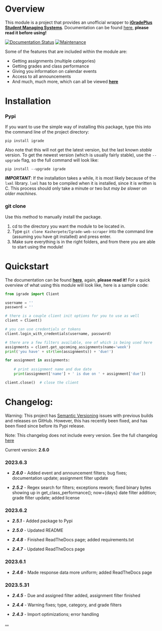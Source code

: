# Overview
This module is a project that provides an unofficial wrapper to [**iGradePlus Student Managing Systems**](https://igradeplus.com). Documentation can be found [here](https://igrade-web-scraper.readthedocs.io/en/latest/), **please read it before using!**

[![Documentation Status](https://readthedocs.org/projects/igrade-web-scraper/badge/?version=latest)](https://igrade-web-scraper.readthedocs.io/en/latest/?badge=latest)
[![Maintenance](https://img.shields.io/badge/Maintained%3F-Yes-green.svg)]()

Some of the features that are included within the module are:

- Getting assignments (multiple categories)
- Getting grades and class performance
- Giving you information on calendar events
- Access to all announcements
- And much, much more, which can all be viewed [**here**](https://igrade-web-scraper.readthedocs.io/en/latest/)


# Installation
### Pypi
If you want to use the simple way of installing this package, type this into the command line of the project directory:
```shell
pip install igrade
```
Also note that this will not get the latest version, but the last known *stable* version.
To get the newest version (which is usually fairly stable), use the ``--upgrade`` flag, so
the full command will look like:
```shell
pip install --upgrade igrade
```
***IMPORTANT***: If the installation takes a while, it is most likely because
of the ``lxml`` library. `lxml` has to be compiled when it is installed, since
it is written is C. This process should only take a minute or two but *may be
slower on older machines*.
### git clone
Use this method to manually install the package.

1. cd to the directory you want the module to be located in.
2. Type ``git clone Kasherpete/Igrade-web-scraper`` into the command line (assuming you have git installed)
and press enter.
3. Make sure everything is in the right folders, and from there you are able to start using the module!

# Quickstart
The documentation can be found [**here**](https://igrade-web-scraper.readthedocs.io/en/latest/), again, **please read
it!** For a quick overview of what using this module will look like, here is a sample code:

```python
from igrade import Client

username = ''
password = ''

# there is a couple client init options for you to use as well
client = Client()

# you can use credentials or tokens
client.login_with_credentials(username, password)

# there are a few filters available, one of which is being used here
assignments = client.get_upcoming_assignments(name='week')
print('you have' + str(len(assignments)) + 'due!')

for assignment in assignments:
    
    # print assignment name and due date
    print(assignment['name'] + ' is due on ' + assignment['due'])

client.close()  # close the client
```

# Changelog:

Warning: This project has [Semantic Versioning](https://semver.org/) issues with previous
builds and releases on GitHub. However, this has recently been fixed, and has been fixed
since before its Pypi release.

Note: This changelog does not include every version. See the full changelog
[here](https://igrade-web-scraper.readthedocs.io/en/latest/changelog.html)

Current version: **2.6.0**

### 2023.6.3
* ***2.6.0*** - Added event and announcement filters; bug fixes; documentation update; assignment filter update

* ***2.5.2*** - Regex search for filters; exceptions rework; fixed binary bytes showing up in
get_class_performance(); now+{days} date filter addition; grade filter update; added license

### 2023.6.2
* ***2.5.1*** - Added package to Pypi

* ***2.5.0*** - Updated README

* ***2.4.8*** - Finished ReadTheDocs page; added requirements.txt

* ***2.4.7*** - Updated ReadTheDocs page

### 2023.6.1
* ***2.4.6*** - Made response data more uniform; added ReadTheDocs page

### 2023.5.31
* ***2.4.5*** - Due and assigned filter added, assignment filter finished

* ***2.4.4*** - Warning fixes; type, category, and grade filters

* ***2.4.3*** - Import optimizations; error handling

[...](https://igrade-web-scraper.readthedocs.io/en/latest/changelog.html)